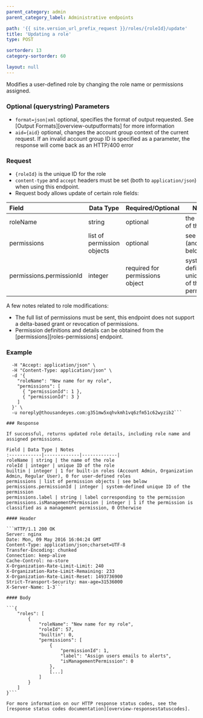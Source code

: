 ```yaml
---
parent_category: admin
parent_category_label: Administrative endpoints

path: '{{ site.version_url_prefix_request }}/roles/{roleId}/update'
title: 'Updating a role'
type: POST

sortorder: 13
category-sortorder: 60

layout: null
---
```


Modifies a user-defined role by changing the role name or permissions assigned.

### Optional (querystring) Parameters

* `format=json|xml` optional, specifies the format of output requested.  See [Output Formats][overview-outputformats] for more information
* `aid={aid}` optional, changes the account group context of the current request.  If an invalid account group ID is specified as a parameter, the response will come back as an HTTP/400 error

### Request

* `{roleId}` is the unique ID for the role
* `content-type` and `accept` headers must be set (both to `application/json`) when using this endpoint.
* Request body allows update of certain role fields:

Field | Data Type | Required/Optional | Notes
:------------|-------------|-------------|-------------|
roleName | string | optional | the name of the role
permissions | list of permission objects | optional | see below (and notes below)
permissions.permissionId | integer | required for permissions object | system-defined unique ID of the permission

A few notes related to role modifications:

* The full list of permissions must be sent, this endpoint does not support a delta-based grant or revocation of permissions.
* Permission definitions and details can be obtained from the [permissions][roles-permissions] endpoint.  


### Example

```$ curl https://api.thousandeyes.com{{ site.version_url_prefix_request }}/roles/57/update \
  -H "Accept: application/json" \
  -H "Content-Type: application/json" \
  -d '{
    "roleName": "New name for my role",
    "permissions": [
      { "permissionId": 1 },
      { "permissionId": 3 }
    ]
  }' \
  -u noreply@thousandeyes.com:g351mw5xqhvkmh1vq6zfm51c62wyzib2```

### Response

If successful, returns updated role details, including role name and assigned permissions.

Field | Data Type | Notes
:------------|-------------|-------------|
roleName | string | the name of the role
roleId | integer | unique ID of the role
builtin | integer | 1 for built-in roles (Account Admin, Organization Admin, Regular User), 0 for user-defined roles
permissions | list of permission objects | see below
permissions.permissionId | integer | system-defined unique ID of the permission
permissions.label | string | label corresponding to the permission
permissions.isManagementPermission | integer | 1 if the permission is classified as a management permission, 0 Otherwise

#### Header

```HTTP/1.1 200 OK
Server: nginx
Date: Mon, 09 May 2016 16:04:24 GMT
Content-Type: application/json;charset=UTF-8
Transfer-Encoding: chunked
Connection: keep-alive
Cache-Control: no-store
X-Organization-Rate-Limit-Limit: 240
X-Organization-Rate-Limit-Remaining: 233
X-Organization-Rate-Limit-Reset: 1493736900
Strict-Transport-Security: max-age=31536000
X-Server-Name: 1-3```

#### Body

```{
    "roles": [
        {
            "roleName": "New name for my role",
            "roleId": 57,
            "builtin": 0,
            "permissions": [
                {
                    "permissionId": 1,
                    "label": "Assign users emails to alerts",
                    "isManagementPermission": 0
                },
                [...]
            ]
        }
    ]
}```

For more information on our HTTP response status codes, see the [response status codes documentation][overview-responsestatuscodes].
